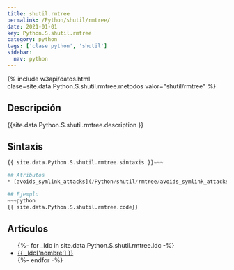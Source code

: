 ```yaml
---
title: shutil.rmtree
permalink: /Python/shutil/rmtree/
date: 2021-01-01
key: Python.S.shutil.rmtree
category: python
tags: ['clase python', 'shutil']
sidebar: 
  nav: python
---
```


{% include w3api/datos.html clase=site.data.Python.S.shutil.rmtree.metodos valor="shutil/rmtree" %}

## Descripción
{{site.data.Python.S.shutil.rmtree.description }}

## Sintaxis
~~~python
{{ site.data.Python.S.shutil.rmtree.sintaxis }}~~~

## Atributos
* [avoids_symlink_attacks](/Python/shutil/rmtree/avoids_symlink_attacks/)

## Ejemplo
~~~python
{{ site.data.Python.S.shutil.rmtree.code}}
~~~

## Artículos
<ul>
{%- for _ldc in site.data.Python.S.shutil.rmtree.ldc -%}
   <li>
       <a href="{{_ldc['url'] }}">{{ _ldc['nombre'] }}</a>
   </li>
{%- endfor -%}
</ul>
